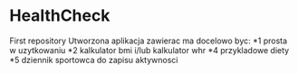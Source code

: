 # HealthCheck
First repository
Utworzona aplikacja zawierac ma docelowo byc:
*1 prosta w uzytkowaniu
*2 kalkulator bmi i/lub kalkulator whr
*4 przykladowe diety
*5 dziennik sportowca do zapisu aktywnosci
